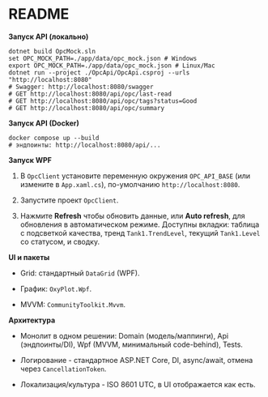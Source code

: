 # README

**Запуск API (локально)**
```
dotnet build OpcMock.sln
set OPC_MOCK_PATH=./app/data/opc_mock.json # Windows
export OPC_MOCK_PATH=./app/data/opc_mock.json # Linux/Mac
dotnet run --project ./OpcApi/OpcApi.csproj --urls "http://localhost:8080"
# Swagger: http://localhost:8080/swagger
# GET http://localhost:8080/api/opc/last-read
# GET http://localhost:8080/api/opc/tags?status=Good
# GET http://localhost:8080/api/opc/summary
```
**Запуск API (Docker)**

```
docker compose up --build
# эндпоинты: http://localhost:8080/api/...
``` 

**Запуск WPF**

1.  В `OpcClient` установите переменную окружения `OPC_API_BASE` (или измените в `App.xaml.cs`), по-умолчанию `http://localhost:8080`.
    
2.  Запустите проект `OpcClient`.
    
3.  Нажмите **Refresh** чтобы обновить данные, или **Auto refresh**, для обновления в автоматическом режиме. Доступны вкладки: таблица с подсветкой качества, тренд `Tank1.TrendLevel`, текущий `Tank1.Level` со статусом, и сводку.
    

**UI и пакеты**

-   Grid: стандартный `DataGrid` (WPF).

-   График: `OxyPlot.Wpf`.

-   MVVM: `CommunityToolkit.Mvvm`.
    

**Архитектура**

-   Монолит в одном решении: Domain (модель/маппинги), Api (эндпоинты/DI), Wpf (MVVM, минимальный code-behind), Tests.

-   Логирование - стандартное ASP.NET Core, DI, async/await, отмена через `CancellationToken`.

-   Локализация/культура - ISO 8601 UTC, в UI отображается как есть.
